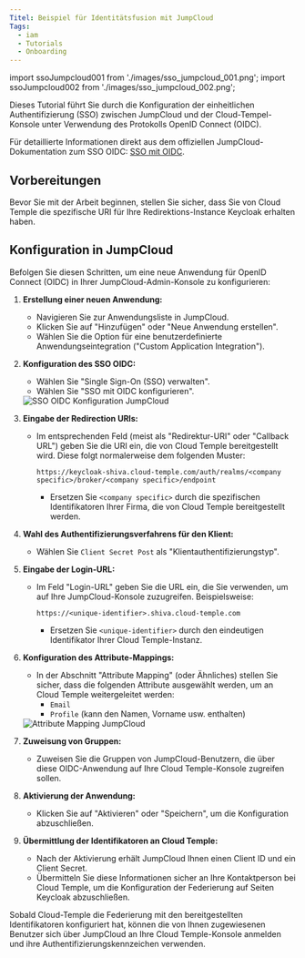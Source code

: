 ```yaml
---
Titel: Beispiel für Identitätsfusion mit JumpCloud
Tags:
  - iam
  - Tutorials
  - Onboarding
---
```

import ssoJumpcloud001 from './images/sso_jumpcloud_001.png';
import ssoJumpcloud002 from './images/sso_jumpcloud_002.png';

Dieses Tutorial führt Sie durch die Konfiguration der einheitlichen Authentifizierung (SSO) zwischen JumpCloud und der Cloud-Tempel-Konsole unter Verwendung des Protokolls OpenID Connect (OIDC).

Für detaillierte Informationen direkt aus dem offiziellen JumpCloud-Dokumentation zum SSO OIDC: [SSO mit OIDC](https://jumpcloud.com/support/sso-with-oidc).

## Vorbereitungen

Bevor Sie mit der Arbeit beginnen, stellen Sie sicher, dass Sie von Cloud Temple die spezifische URI für Ihre Redirektions-Instance Keycloak erhalten haben.

## Konfiguration in JumpCloud

Befolgen Sie diesen Schritten, um eine neue Anwendung für OpenID Connect (OIDC) in Ihrer JumpCloud-Admin-Konsole zu konfigurieren:

1. **Erstellung einer neuen Anwendung:**
    * Navigieren Sie zur Anwendungsliste in JumpCloud.
    * Klicken Sie auf "Hinzufügen" oder "Neue Anwendung erstellen".
    * Wählen Sie die Option für eine benutzerdefinierte Anwendungseintegration ("Custom Application Integration").

2. **Konfiguration des SSO OIDC:**
    * Wählen Sie "Single Sign-On (SSO) verwalten".
    * Wählen Sie "SSO mit OIDC konfigurieren".

    <img src={ssoJumpcloud001} alt="SSO OIDC Konfiguration JumpCloud" />

3. **Eingabe der Redirection URIs:**
    * Im entsprechenden Feld (meist als "Redirektur-URI" oder "Callback URL") geben Sie die URI ein, die von Cloud Temple bereitgestellt wird. Diese folgt normalerweise dem folgenden Muster:
        ```
        https://keycloak-shiva.cloud-temple.com/auth/realms/<company specific>/broker/<company specific>/endpoint
        ```
        * Ersetzen Sie `<company specific>` durch die spezifischen Identifikatoren Ihrer Firma, die von Cloud Temple bereitgestellt werden.

4. **Wahl des Authentifizierungsverfahrens für den Klient:**
    * Wählen Sie `Client Secret Post` als "Klientauthentifizierungstyp".

5. **Eingabe der Login-URL:**
    * Im Feld "Login-URL" geben Sie die URL ein, die Sie verwenden, um auf Ihre JumpCloud-Konsole zuzugreifen. Beispielsweise:
        ```
        https://<unique-identifier>.shiva.cloud-temple.com
        ```
        * Ersetzen Sie `<unique-identifier>` durch den eindeutigen Identifikator Ihrer Cloud Temple-Instanz.

6. **Konfiguration des Attribute-Mappings:**
    * In der Abschnitt "Attribute Mapping" (oder Ähnliches) stellen Sie sicher, dass die folgenden Attribute ausgewählt werden, um an Cloud Temple weitergeleitet werden:
        * `Email`
        * `Profile` (kann den Namen, Vorname usw. enthalten)

    <img src={ssoJumpcloud002} alt="Attribute Mapping JumpCloud" />

7. **Zuweisung von Gruppen:**
    * Zuweisen Sie die Gruppen von JumpCloud-Benutzern, die über diese OIDC-Anwendung auf Ihre Cloud Temple-Konsole zugreifen sollen.

8. **Aktivierung der Anwendung:**
    * Klicken Sie auf "Aktivieren" oder "Speichern", um die Konfiguration abzuschließen.

9. **Übermittlung der Identifikatoren an Cloud Temple:**
    * Nach der Aktivierung erhält JumpCloud Ihnen einen Client ID und ein Client Secret.
    * Übermitteln Sie diese Informationen sicher an Ihre Kontaktperson bei Cloud Temple, um die Konfiguration der Federierung auf Seiten Keycloak abzuschließen.

Sobald Cloud-Temple die Federierung mit den bereitgestellten Identifikatoren konfiguriert hat, können die von Ihnen zugewiesenen Benutzer sich über JumpCloud an Ihre Cloud Temple-Konsole anmelden und ihre Authentifizierungskennzeichen verwenden.